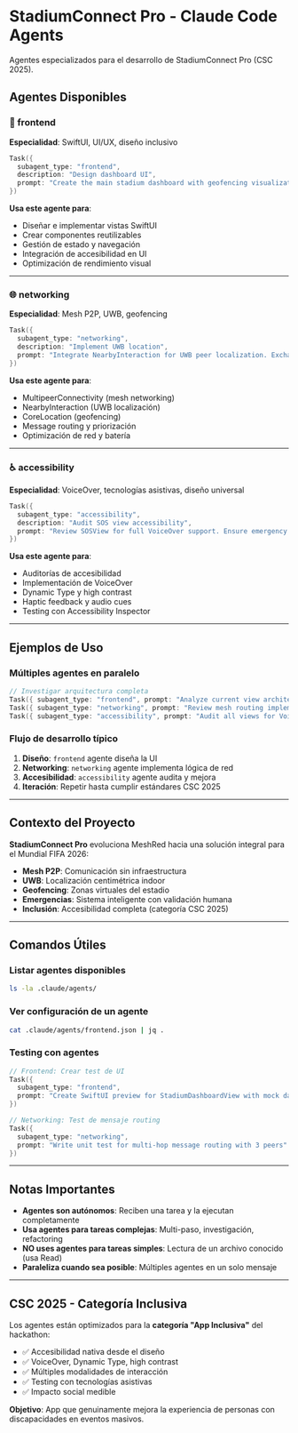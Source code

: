 # StadiumConnect Pro - Claude Code Agents

Agentes especializados para el desarrollo de StadiumConnect Pro (CSC 2025).

## Agentes Disponibles

### 🎨 frontend
**Especialidad**: SwiftUI, UI/UX, diseño inclusivo

```swift
Task({
  subagent_type: "frontend",
  description: "Design dashboard UI",
  prompt: "Create the main stadium dashboard with geofencing visualization, peer list, and emergency button. Must support VoiceOver and Dynamic Type."
})
```

**Usa este agente para**:
- Diseñar e implementar vistas SwiftUI
- Crear componentes reutilizables
- Gestión de estado y navegación
- Integración de accesibilidad en UI
- Optimización de rendimiento visual

---

### 🌐 networking
**Especialidad**: Mesh P2P, UWB, geofencing

```swift
Task({
  subagent_type: "networking",
  description: "Implement UWB location",
  prompt: "Integrate NearbyInteraction for UWB peer localization. Exchange discovery tokens via mesh network and track distance/direction in real-time."
})
```

**Usa este agente para**:
- MultipeerConnectivity (mesh networking)
- NearbyInteraction (UWB localización)
- CoreLocation (geofencing)
- Message routing y priorización
- Optimización de red y batería

---

### ♿️ accessibility
**Especialidad**: VoiceOver, tecnologías asistivas, diseño universal

```swift
Task({
  subagent_type: "accessibility",
  description: "Audit SOS view accessibility",
  prompt: "Review SOSView for full VoiceOver support. Ensure emergency button is accessible via voice, touch, and haptics. Test with Accessibility Inspector."
})
```

**Usa este agente para**:
- Auditorías de accesibilidad
- Implementación de VoiceOver
- Dynamic Type y high contrast
- Haptic feedback y audio cues
- Testing con Accessibility Inspector

---

## Ejemplos de Uso

### Múltiples agentes en paralelo
```swift
// Investigar arquitectura completa
Task({ subagent_type: "frontend", prompt: "Analyze current view architecture" })
Task({ subagent_type: "networking", prompt: "Review mesh routing implementation" })
Task({ subagent_type: "accessibility", prompt: "Audit all views for VoiceOver" })
```

### Flujo de desarrollo típico

1. **Diseño**: `frontend` agente diseña la UI
2. **Networking**: `networking` agente implementa lógica de red
3. **Accesibilidad**: `accessibility` agente audita y mejora
4. **Iteración**: Repetir hasta cumplir estándares CSC 2025

---

## Contexto del Proyecto

**StadiumConnect Pro** evoluciona MeshRed hacia una solución integral para el Mundial FIFA 2026:

- **Mesh P2P**: Comunicación sin infraestructura
- **UWB**: Localización centimétrica indoor
- **Geofencing**: Zonas virtuales del estadio
- **Emergencias**: Sistema inteligente con validación humana
- **Inclusión**: Accesibilidad completa (categoría CSC 2025)

---

## Comandos Útiles

### Listar agentes disponibles
```bash
ls -la .claude/agents/
```

### Ver configuración de un agente
```bash
cat .claude/agents/frontend.json | jq .
```

### Testing con agentes
```swift
// Frontend: Crear test de UI
Task({
  subagent_type: "frontend",
  prompt: "Create SwiftUI preview for StadiumDashboardView with mock data"
})

// Networking: Test de mensaje routing
Task({
  subagent_type: "networking",
  prompt: "Write unit test for multi-hop message routing with 3 peers"
})
```

---

## Notas Importantes

- **Agentes son autónomos**: Reciben una tarea y la ejecutan completamente
- **Usa agentes para tareas complejas**: Multi-paso, investigación, refactoring
- **NO uses agentes para tareas simples**: Lectura de un archivo conocido (usa Read)
- **Paraleliza cuando sea posible**: Múltiples agentes en un solo mensaje

---

## CSC 2025 - Categoría Inclusiva

Los agentes están optimizados para la **categoría "App Inclusiva"** del hackathon:

- ✅ Accesibilidad nativa desde el diseño
- ✅ VoiceOver, Dynamic Type, high contrast
- ✅ Múltiples modalidades de interacción
- ✅ Testing con tecnologías asistivas
- ✅ Impacto social medible

**Objetivo**: App que genuinamente mejora la experiencia de personas con discapacidades en eventos masivos.

